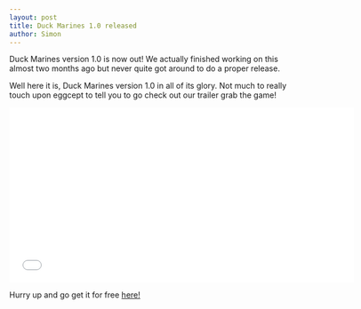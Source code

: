 ```yaml
---
layout: post
title: Duck Marines 1.0 released
author: Simon
---
```

Duck Marines version 1.0 is now out! We actually finished working on this almost two months ago but never quite got around to do a proper release.

Well here it is, Duck Marines version 1.0 in all of its glory. Not much to really touch upon eggcept to tell you to go check out our trailer grab the game!

<iframe width="620" height="315" src="//www.youtube.com/embed/SAz0BsTSXy4" frameborder="0" allowfullscreen>
</iframe>

Hurry up and go get it for free [here!](http://tangramgames.dk/games/duckmarines/)
